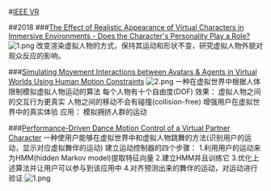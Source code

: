#[IEEE VR](http://ieeevr.org/2018/program/papers.html?tdsourcetag=s_pcqq_aiomsg#papers1)

##2018
###[The Effect of Realistic Appearance of Virtual Characters in Immersive Environments - Does the Character's Personality Play a Role?](https://ieeexplore.ieee.org/abstract/document/8267290)
<img src="https://i.loli.net/2019/03/11/5c8602b6c3621.png" alt="1.png" title="1.png" />
改变渲染虚拟人物的方式，保持其运动和形状不变，研究虚拟人物外貌对观众反应的影响。

###[Simulating Movement Interactions between Avatars & Agents in Virtual Worlds Using Human Motion Constraints](https://ieeexplore.ieee.org/abstract/document/8446152)
<img src="https://i.loli.net/2019/03/11/5c860a2fecc40.png" alt="2.png" title="2.png" />
一种在虚拟世界中根据人体限制模拟虚拟人物运动的算法
每个人物有十个自由度(DOF)
效果：
虚拟人物之间的交互行为更真实
人物之间的移动不会有碰撞(collision-free)
增强用户在虚拟世界中的真实体验
应用：
模拟拥挤人群的运动

###[Performance-Driven Dance Motion Control of a Virtual Partner Character](https://ieeexplore.ieee.org/abstract/document/8446498)
一种使用户能够在虚拟世界中和虚拟人物跳舞的方法(识别用户的运动，显示对应虚拟舞伴的运动)
建立运动控制器的四个步骤：
1.利用用户的运动来为HMM(hidden Markov model)提取特征向量
2.建立HMM并且训练它
3.优化上述算法并让用户可以参与到该应用中
4.对齐预测出来的舞伴的运动，对运动进行验证
<img src="https://i.loli.net/2019/03/11/5c861ccf7d6cd.png" alt="1.png" title="1.png" />